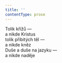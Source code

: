 ```yaml
---
title: ''
contentType: prose
---
```


  

Tolik křížů —  
a nikde Kristus  
tolik přibitých těl —  
a nikde kněz  
Duše a duše na jazyku —  
a nikde naděje
